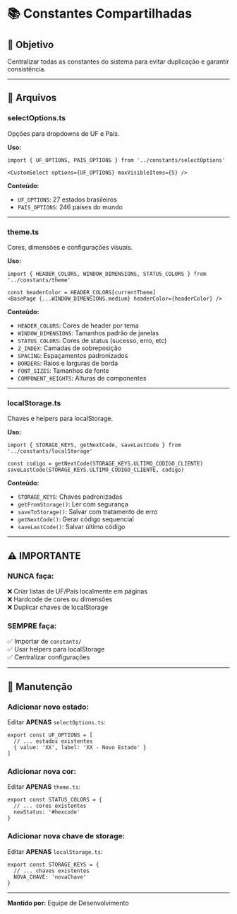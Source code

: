 # 📚 Constantes Compartilhadas

## 🎯 Objetivo

Centralizar todas as constantes do sistema para evitar duplicação e garantir consistência.

---

## 📁 Arquivos

### **selectOptions.ts**
Opções para dropdowns de UF e País.

**Uso:**
```tsx
import { UF_OPTIONS, PAIS_OPTIONS } from '../constants/selectOptions'

<CustomSelect options={UF_OPTIONS} maxVisibleItems={5} />
```

**Conteúdo:**
- `UF_OPTIONS`: 27 estados brasileiros
- `PAIS_OPTIONS`: 246 países do mundo

---

### **theme.ts**
Cores, dimensões e configurações visuais.

**Uso:**
```tsx
import { HEADER_COLORS, WINDOW_DIMENSIONS, STATUS_COLORS } from '../constants/theme'

const headerColor = HEADER_COLORS[currentTheme]
<BasePage {...WINDOW_DIMENSIONS.medium} headerColor={headerColor} />
```

**Conteúdo:**
- `HEADER_COLORS`: Cores de header por tema
- `WINDOW_DIMENSIONS`: Tamanhos padrão de janelas
- `STATUS_COLORS`: Cores de status (sucesso, erro, etc)
- `Z_INDEX`: Camadas de sobreposição
- `SPACING`: Espaçamentos padronizados
- `BORDERS`: Raios e larguras de borda
- `FONT_SIZES`: Tamanhos de fonte
- `COMPONENT_HEIGHTS`: Alturas de componentes

---

### **localStorage.ts**
Chaves e helpers para localStorage.

**Uso:**
```tsx
import { STORAGE_KEYS, getNextCode, saveLastCode } from '../constants/localStorage'

const codigo = getNextCode(STORAGE_KEYS.ULTIMO_CODIGO_CLIENTE)
saveLastCode(STORAGE_KEYS.ULTIMO_CODIGO_CLIENTE, codigo)
```

**Conteúdo:**
- `STORAGE_KEYS`: Chaves padronizadas
- `getFromStorage()`: Ler com segurança
- `saveToStorage()`: Salvar com tratamento de erro
- `getNextCode()`: Gerar código sequencial
- `saveLastCode()`: Salvar último código

---

## ⚠️ IMPORTANTE

### **NUNCA faça:**
❌ Criar listas de UF/País localmente em páginas  
❌ Hardcode de cores ou dimensões  
❌ Duplicar chaves de localStorage  

### **SEMPRE faça:**
✅ Importar de `constants/`  
✅ Usar helpers para localStorage  
✅ Centralizar configurações  

---

## 🔄 Manutenção

### **Adicionar novo estado:**
Editar **APENAS** `selectOptions.ts`:
```tsx
export const UF_OPTIONS = [
  // ... estados existentes
  { value: 'XX', label: 'XX - Novo Estado' }
]
```

### **Adicionar nova cor:**
Editar **APENAS** `theme.ts`:
```tsx
export const STATUS_COLORS = {
  // ... cores existentes
  newStatus: '#hexcode'
}
```

### **Adicionar nova chave de storage:**
Editar **APENAS** `localStorage.ts`:
```tsx
export const STORAGE_KEYS = {
  // ... chaves existentes
  NOVA_CHAVE: 'novaChave'
}
```

---

**Mantido por:** Equipe de Desenvolvimento

